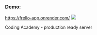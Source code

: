 ### Demo:
https://frello-app.onrender.com/
<img src="https://raw.githubusercontent.com/Shalhev/Frello/main/src/assets/board.png">

Coding Academy - production ready server 
